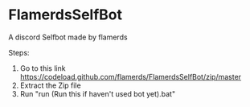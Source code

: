 # FlamerdsSelfBot
A discord Selfbot made by flamerds

Steps:

1. Go to this link https://codeload.github.com/flamerds/FlamerdsSelfBot/zip/master
2. Extract the Zip file
3.  Run "run (Run this if haven't used bot yet).bat"
